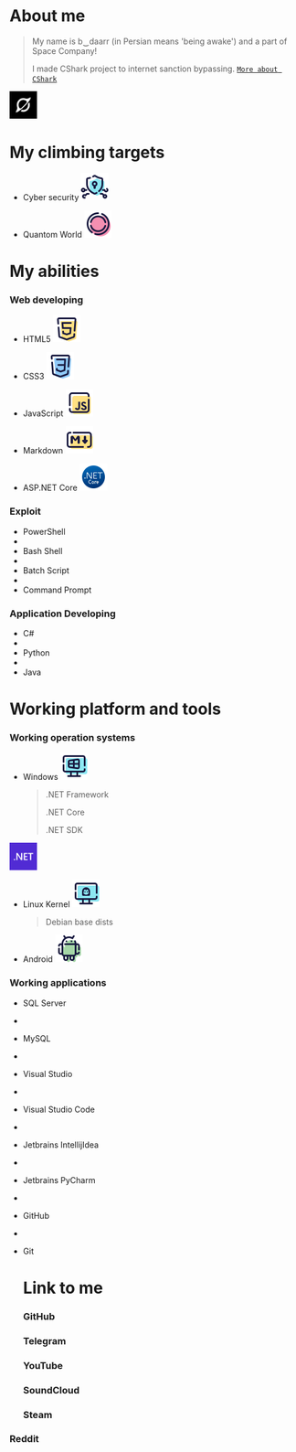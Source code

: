 # About me

> My name is b‿daarr (in Persian means 'being awake') and a part of Space Company!
>
> I made CShark project to internet sanction bypassing. [`More about CShark`](https://github.com/b-daarr/cshark)
<img src="https://github.com/b-daarr/b-daarr/blob/main/resource/space.png" alt="Space Company" style="width: 48px; height: 48px;">

# My climbing targets

+ Cyber security
  <img src="https://github.com/b-daarr/b-daarr/blob/main/resource/Cyber-Security.png" style="width: 48px; height: 48px;">

+ Quantom World
  <img src="https://github.com/b-daarr/b-daarr/blob/main/resource/Quantom.png" style="width: 48px; height: 48px;">

# My abilities

### Web developing

+ HTML5
  <img src="https://github.com/b-daarr/b-daarr/blob/main/resource/HTML5.png" style="width: 48px; height: 48px;">

+ CSS3
  <img src="https://github.com/b-daarr/b-daarr/blob/main/resource/CSS3.png" style="width: 48px; height: 48px;">

+ JavaScript
  <img src="https://github.com/b-daarr/b-daarr/blob/main/resource/JavaScript.png" style="width: 48px; height: 48px;">

+ Markdown
  <img src="https://github.com/b-daarr/b-daarr/blob/main/resource/Markdown.png" style="width: 48px; height: 48px;">

+ ASP.NET Core
  <img src="https://github.com/b-daarr/b-daarr/blob/main/resource/DotNET-Core.png" style="width: 48px; height: 48px;">

### Exploit

+ PowerShell
+
+ Bash Shell
+
+ Batch Script
+
+ Command Prompt

### Application Developing

+ C#
+
+ Python
+
+ Java

# Working platform and tools

### Working operation systems

+ Windows
  <img src="https://github.com/b-daarr/b-daarr/blob/main/resource/Windows.png" style="width: 48px; height: 48px;">

  > .NET Framework
  >
  > .NET Core
  >
  > .NET SDK

<img src="https://github.com/b-daarr/b-daarr/blob/main/resource/DotNET.svg" style="width: 48px; height: 48px;">

+ Linux Kernel
  <img src="https://github.com/b-daarr/b-daarr/blob/main/resource/Linux.png" style="width: 48px; height: 48px;">

  > Debian base dists

+ Android
  <img src="https://github.com/b-daarr/b-daarr/blob/main/resource/Android.png" style="width: 48px; height: 48px;">

### Working applications

+ SQL Server
+
+ MySQL
+
+ Visual Studio
+
+ Visual Studio Code
+
+ Jetbrains IntellijIdea
+
+ Jetbrains PyCharm
+
+ GitHub
+
+ Git

  # Link to me

  ### GitHub

  ### Telegram

  ### YouTube

  ### SoundCloud

  ### Steam

### Reddit
